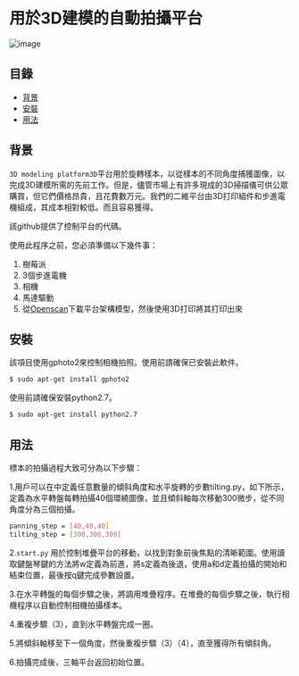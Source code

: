 # 用於3D建模的自動拍攝平台
![image](https://github.com/s107321509/Automatic-shooting-platform-for-3D-modeling/blob/master/%E4%BA%8C%E8%BB%B8%E5%B9%B3%E5%8F%B0.png)
## 目錄

- [背景](#背景)
- [安裝](#安裝)
- [用法](#用法)


## 背景

`3D modeling platform3D`平台用於旋轉樣本，以從樣本的不同角度捕獲圖像，以完成3D建模所需的先前工作。但是，儘管市場上有許多現成的3D掃描儀可供公眾購買，但它們價格昂貴，且花費數万元。我們的二維平台由3D打印組件和步進電機組成，其成本相對較低。而且容易獲得。

該github提供了控制平台的代碼。


使用此程序之前，您必須準備以下幾件事：

1. 樹莓派  
2. 3個步進電機  
3. 相機  
4. 馬達驅動  
5. 從[Openscan](https://www.thingiverse.com/thing:3050437)下載平台架構模型，然後使用3D打印將其打印出來  

## 安裝

該項目使用gphoto2來控制相機拍照。使用前請確保已安裝此軟件。

```sh
$ sudo apt-get install gphoto2
```
使用前請確保安裝python2.7。

```sh
$ sudo apt-get install python2.7
```

##  用法

標本的拍攝過程大致可分為以下步驟：

1.用戶可以在中定義任意數量的傾斜角度和水平旋轉的步數tilting.py，如下所示，定義為水平轉盤每轉拍攝40個環繞圖像，並且傾斜軸每次移動300微步，從不同角度分為三個拍攝。

```sh
panning_step = [40,40,40]
tilting_step = [300,300,300]
```
2.`start.py` 用於控制堆疊平台的移動，以找到對象前後焦點的清晰範圍。使用讀取鍵盤琴鍵的方法將w定義為前進，將s定義為後退，使用a和d定義拍攝的開始和結束位置，最後按q鍵完成參數設置。

3.在水平轉盤的每個步驟之後，將調用堆疊程序。在堆疊的每個步驟之後，執行相機程序以自動控制相機拍攝樣本。

4.重複步驟（3），直到水平轉盤完成一圈。

5.將傾斜軸移至下一個角度，然後重複步驟（3）（4），直至獲得所有傾斜角。

6.拍攝完成後，三軸平台返回初始位置。
